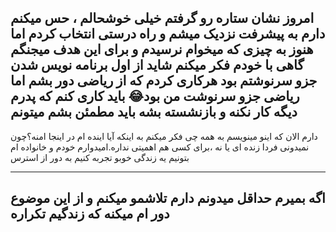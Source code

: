 امروز نشان ستاره رو گرفتم خیلی خوشحالم ، حس میکنم دارم به پیشرفت نزدیک میشم و راه درستی انتخاب کردم
اما هنوز به چیزی که میخوام نرسیدم و برای این هدف میجنگم
گاهی با خودم فکر میکنم شاید از اول برنامه نویس شدن جزو سرنوشتم بود
هرکاری کردم که از ریاضی دور بشم اما ریاضی جزو سرنوشت من بود😂
باید کاری کنم که پدرم دیگه کار نکنه و بازنشسته بشه
باید مطمئن بشم میتونم
---
دارم الان که اینو مینویسم به همه چی فکر میکنم به اینکه آیا اینده ام در اینجا امنه؟چون نمیدونی فردا زنده ای یا نه
،برای کسی هم اهمیتی نداره.امیدوارم خودم و خانواده ام بتونیم یه زندگی خوبو تجربه کنیم به دور از استرس

---
اگه بمیرم حداقل میدونم دارم تلاشمو میکنم و از این موضوع دور ام میکنه که زندگیم تکراره
---
